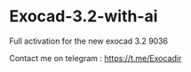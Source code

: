 # Exocad-3.2-with-ai
Full activation for the new exocad 3.2 9036

Contact me on telegram :  https://t.me/Exocadir

